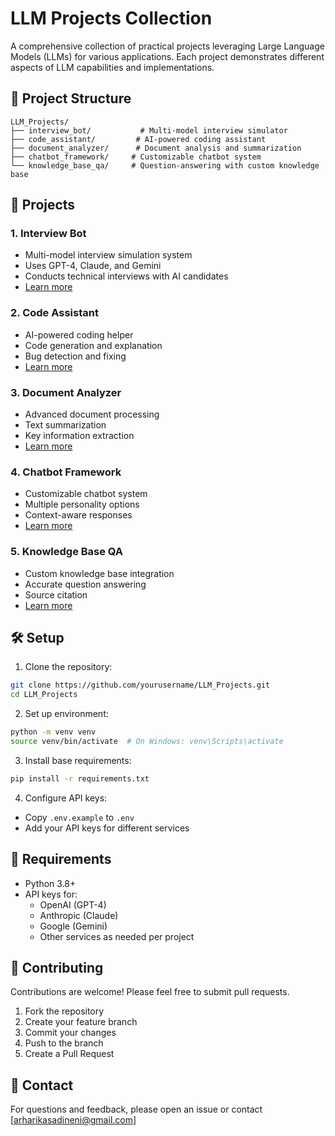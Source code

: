 # LLM Projects Collection

A comprehensive collection of practical projects leveraging Large Language Models (LLMs) for various applications. Each project demonstrates different aspects of LLM capabilities and implementations.

## 📂 Project Structure

```
LLM_Projects/
├── interview_bot/           # Multi-model interview simulator
├── code_assistant/         # AI-powered coding assistant
├── document_analyzer/      # Document analysis and summarization
├── chatbot_framework/     # Customizable chatbot system
└── knowledge_base_qa/     # Question-answering with custom knowledge base
```

## 🚀 Projects

### 1. Interview Bot
- Multi-model interview simulation system
- Uses GPT-4, Claude, and Gemini
- Conducts technical interviews with AI candidates
- [Learn more](./interview_bot/README.md)

### 2. Code Assistant
- AI-powered coding helper
- Code generation and explanation
- Bug detection and fixing
- [Learn more](./code_assistant/README.md)

### 3. Document Analyzer
- Advanced document processing
- Text summarization
- Key information extraction
- [Learn more](./document_analyzer/README.md)

### 4. Chatbot Framework
- Customizable chatbot system
- Multiple personality options
- Context-aware responses
- [Learn more](./chatbot_framework/README.md)

### 5. Knowledge Base QA
- Custom knowledge base integration
- Accurate question answering
- Source citation
- [Learn more](./knowledge_base_qa/README.md)

## 🛠️ Setup

1. Clone the repository:
```bash
git clone https://github.com/yourusername/LLM_Projects.git
cd LLM_Projects
```

2. Set up environment:
```bash
python -m venv venv
source venv/bin/activate  # On Windows: venv\Scripts\activate
```

3. Install base requirements:
```bash
pip install -r requirements.txt
```

4. Configure API keys:
- Copy `.env.example` to `.env`
- Add your API keys for different services

## 📝 Requirements

- Python 3.8+
- API keys for:
  - OpenAI (GPT-4)
  - Anthropic (Claude)
  - Google (Gemini)
  - Other services as needed per project

## 🤝 Contributing

Contributions are welcome! Please feel free to submit pull requests.

1. Fork the repository
2. Create your feature branch
3. Commit your changes
4. Push to the branch
5. Create a Pull Request


## 📧 Contact

For questions and feedback, please open an issue or contact [arharikasadineni@gmail.com]
